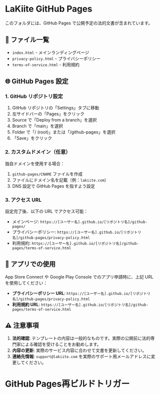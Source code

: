 # LaKiite GitHub Pages

このフォルダには、GitHub Pages で公開予定の法的文書が含まれています。

## 📄 ファイル一覧

- `index.html` - メインランディングページ
- `privacy-policy.html` - プライバシーポリシー
- `terms-of-service.html` - 利用規約

## 🌐 GitHub Pages 設定

### 1. GitHub リポジトリ設定

1. GitHub リポジトリの「Settings」タブに移動
2. 左サイドバーの「Pages」をクリック
3. Source で「Deploy from a branch」を選択
4. Branch で「main」を選択
5. Folder で「/ (root)」または「/github-pages」を選択
6. 「Save」をクリック

### 2. カスタムドメイン（任意）

独自ドメインを使用する場合：

1. `github-pages/CNAME` ファイルを作成
2. ファイルにドメイン名を記載（例：`lakiite.com`）
3. DNS 設定で GitHub Pages を指すよう設定

### 3. アクセス URL

設定完了後、以下の URL でアクセス可能：

- メインページ: `https://[ユーザー名].github.io/[リポジトリ名]/github-pages/`
- プライバシーポリシー: `https://[ユーザー名].github.io/[リポジトリ名]/github-pages/privacy-policy.html`
- 利用規約: `https://[ユーザー名].github.io/[リポジトリ名]/github-pages/terms-of-service.html`

## 📱 アプリでの使用

App Store Connect や Google Play Console でのアプリ申請時に、上記 URL を使用してください：

- **プライバシーポリシー URL**: `https://[ユーザー名].github.io/[リポジトリ名]/github-pages/privacy-policy.html`
- **利用規約 URL**: `https://[ユーザー名].github.io/[リポジトリ名]/github-pages/terms-of-service.html`

## ⚠️ 注意事項

1. **法的確認**: テンプレートの内容は一般的なものです。実際の公開前に法的専門家による確認を受けることをお勧めします。
2. **内容の更新**: 実際のサービス内容に合わせて文書を更新してください。
3. **連絡先情報**: `support@lakiite.com` を実際のサポート用メールアドレスに変更してください。
# GitHub Pages再ビルドトリガー
